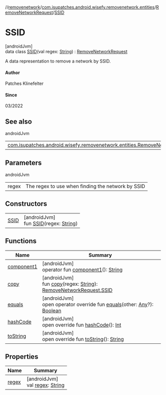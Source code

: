//[removenetwork](../../../../index.md)/[com.isupatches.android.wisefy.removenetwork.entities](../../index.md)/[RemoveNetworkRequest](../index.md)/[SSID](index.md)

# SSID

[androidJvm]\
data class [SSID](index.md)(val regex: [String](https://kotlinlang.org/api/latest/jvm/stdlib/kotlin/-string/index.html)) : [RemoveNetworkRequest](../index.md)

A data representation to remove a network by SSID.

#### Author

Patches Klinefelter

#### Since

03/2022

## See also

androidJvm

| | |
|---|---|
| [com.isupatches.android.wisefy.removenetwork.entities.RemoveNetworkRequest](../index.md) |  |

## Parameters

androidJvm

| | |
|---|---|
| regex | The regex to use when finding the network by SSID |

## Constructors

| | |
|---|---|
| [SSID](-s-s-i-d.md) | [androidJvm]<br>fun [SSID](-s-s-i-d.md)(regex: [String](https://kotlinlang.org/api/latest/jvm/stdlib/kotlin/-string/index.html)) |

## Functions

| Name | Summary |
|---|---|
| [component1](component1.md) | [androidJvm]<br>operator fun [component1](component1.md)(): [String](https://kotlinlang.org/api/latest/jvm/stdlib/kotlin/-string/index.html) |
| [copy](copy.md) | [androidJvm]<br>fun [copy](copy.md)(regex: [String](https://kotlinlang.org/api/latest/jvm/stdlib/kotlin/-string/index.html)): [RemoveNetworkRequest.SSID](index.md) |
| [equals](../../-remove-network-result/-failure/-result-code/index.md#585090901%2FFunctions%2F-2039424092) | [androidJvm]<br>open operator override fun [equals](../../-remove-network-result/-failure/-result-code/index.md#585090901%2FFunctions%2F-2039424092)(other: [Any](https://kotlinlang.org/api/latest/jvm/stdlib/kotlin/-any/index.html)?): [Boolean](https://kotlinlang.org/api/latest/jvm/stdlib/kotlin/-boolean/index.html) |
| [hashCode](../../-remove-network-result/-failure/-result-code/index.md#1794629105%2FFunctions%2F-2039424092) | [androidJvm]<br>open override fun [hashCode](../../-remove-network-result/-failure/-result-code/index.md#1794629105%2FFunctions%2F-2039424092)(): [Int](https://kotlinlang.org/api/latest/jvm/stdlib/kotlin/-int/index.html) |
| [toString](../../-remove-network-result/-failure/-result-code/index.md#1616463040%2FFunctions%2F-2039424092) | [androidJvm]<br>open override fun [toString](../../-remove-network-result/-failure/-result-code/index.md#1616463040%2FFunctions%2F-2039424092)(): [String](https://kotlinlang.org/api/latest/jvm/stdlib/kotlin/-string/index.html) |

## Properties

| Name | Summary |
|---|---|
| [regex](regex.md) | [androidJvm]<br>val [regex](regex.md): [String](https://kotlinlang.org/api/latest/jvm/stdlib/kotlin/-string/index.html) |
